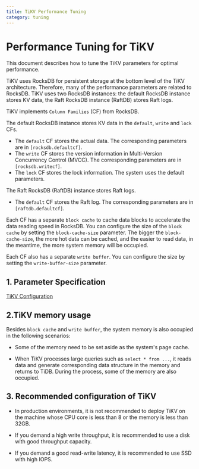 ```yaml
---
title: TiKV Performance Tuning
category: tuning
---
```


# Performance Tuning for TiKV

This document describes how to tune the TiKV parameters for optimal performance.

TiKV uses RocksDB for persistent storage at the bottom level of the TiKV architecture. Therefore, many of the performance parameters are related to RocksDB.
TiKV uses two RocksDB instances: the default RocksDB instance stores KV data, the Raft RocksDB instance (RaftDB) stores Raft logs.

TiKV implements `Column Families` (CF) from RocksDB.

The default RocksDB instance stores KV data in the `default`, `write` and `lock` CFs.
+ The `default` CF stores the actual data. The corresponding parameters are in  `[rocksdb.defaultcf]`.
+ The `write` CF stores the version information in Multi-Version Concurrency Control (MVCC). The corresponding parameters are in `[rocksdb.writecf]`.
+ The `lock` CF stores the lock information. The system uses the default parameters.

The Raft RocksDB (RaftDB) instance stores Raft logs.
+ The `default` CF stores the Raft log. The corresponding parameters are in `[raftdb.defaultcf]`.

Each CF has a separate `block cache` to cache data blocks to accelerate the data reading speed in RocksDB. You can configure the size of the `block cache` by setting the `block-cache-size` parameter. The bigger the `block-cache-size`, the more hot data can be cached, and the easier to read data, in the meantime, the more system memory will be occupied.

Each CF also has a separate `write buffer`. You can configure the size by setting the `write-buffer-size` parameter.

## 1. Parameter Specification

[TiKV Configuration](https://github.com/pingcap/tikv/blob/master/etc/config-template.toml)

## 2.TiKV memory usage

Besides `block cache` and `write buffer`, the system memory is also occupied in the following scenarios:

+ Some of the memory need to be set aside as the system's page cache.

+ When TiKV processes large queries such as `select * from ...`, it reads data and generate corresponding data structure in the memory and returns to TiDB. During the process, some of the memory are also occupied.


## 3. Recommended configuration of TiKV

+ In production environments, it is not recommended to deploy TiKV on the machine whose CPU core is less than 8 or the memory is less than 32GB.

+ If you demand a high write throughput, it is recommended to use a disk with good throughput capacity.

+ If you demand a good read-write latency, it is recommended to use SSD with high IOPS.
